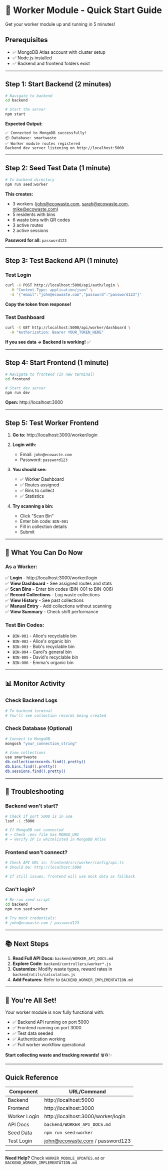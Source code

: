 # 🚀 Worker Module - Quick Start Guide

Get your worker module up and running in 5 minutes!

## Prerequisites

- ✅ MongoDB Atlas account with cluster setup
- ✅ Node.js installed
- ✅ Backend and frontend folders exist

---

## Step 1: Start Backend (2 minutes)

```bash
# Navigate to backend
cd backend

# Start the server
npm start
```

**Expected Output:**
```
✅ Connected to MongoDB successfully!
📦 Database: smartwaste
✅ Worker module routes registered
Backend dev server listening on http://localhost:5000
```

---

## Step 2: Seed Test Data (1 minute)

```bash
# In backend directory
npm run seed:worker
```

**This creates:**
- 3 workers (john@ecowaste.com, sarah@ecowaste.com, mike@ecowaste.com)
- 5 residents with bins
- 6 waste bins with QR codes
- 3 active routes
- 2 active sessions

**Password for all:** `password123`

---

## Step 3: Test Backend API (1 minute)

### Test Login
```bash
curl -X POST http://localhost:5000/api/auth/login \
  -H "Content-Type: application/json" \
  -d '{"email":"john@ecowaste.com","password":"password123"}'
```

**Copy the token from response!**

### Test Dashboard
```bash
curl -X GET http://localhost:5000/api/worker/dashboard \
  -H "Authorization: Bearer YOUR_TOKEN_HERE"
```

**If you see data → Backend is working!** ✅

---

## Step 4: Start Frontend (1 minute)

```bash
# Navigate to frontend (in new terminal)
cd frontend

# Start dev server
npm run dev
```

**Open:** http://localhost:3000

---

## Step 5: Test Worker Frontend

1. **Go to:** http://localhost:3000/worker/login

2. **Login with:**
   - Email: `john@ecowaste.com`
   - Password: `password123`

3. **You should see:**
   - ✅ Worker Dashboard
   - ✅ Routes assigned
   - ✅ Bins to collect
   - ✅ Statistics

4. **Try scanning a bin:**
   - Click "Scan Bin"
   - Enter bin code: `BIN-001`
   - Fill in collection details
   - Submit

---

## 🎯 What You Can Do Now

### As a Worker:

✅ **Login** - http://localhost:3000/worker/login  
✅ **View Dashboard** - See assigned routes and stats  
✅ **Scan Bins** - Enter bin codes (BIN-001 to BIN-006)  
✅ **Record Collections** - Log waste collections  
✅ **View History** - See past collections  
✅ **Manual Entry** - Add collections without scanning  
✅ **View Summary** - Check shift performance  

### Test Bin Codes:
- `BIN-001` - Alice's recyclable bin
- `BIN-002` - Alice's organic bin
- `BIN-003` - Bob's recyclable bin
- `BIN-004` - Carol's general bin
- `BIN-005` - David's recyclable bin
- `BIN-006` - Emma's organic bin

---

## 📊 Monitor Activity

### Check Backend Logs
```bash
# In backend terminal
# You'll see collection records being created
```

### Check Database (Optional)
```bash
# Connect to MongoDB
mongosh "your_connection_string"

# View collections
use smartwaste
db.collectionrecords.find().pretty()
db.bins.find().pretty()
db.sessions.find().pretty()
```

---

## 🐛 Troubleshooting

### Backend won't start?
```bash
# Check if port 5000 is in use
lsof -i :5000

# If MongoDB not connected
# → Check .env file has MONGO_URI
# → Verify IP is whitelisted in MongoDB Atlas
```

### Frontend won't connect?
```bash
# Check API URL in: frontend/src/worker/config/api.ts
# Should be: http://localhost:5000

# If still issues, frontend will use mock data as fallback
```

### Can't login?
```bash
# Re-run seed script
cd backend
npm run seed:worker

# Try mock credentials:
# john@ecowaste.com / password123
```

---

## 📚 Next Steps

1. **Read Full API Docs:** `backend/WORKER_API_DOCS.md`
2. **Explore Code:** `backend/controllers/worker*.js`
3. **Customize:** Modify waste types, reward rates in `backend/utils/calculation.js`
4. **Add Features:** Refer to `BACKEND_WORKER_IMPLEMENTATION.md`

---

## 🎉 You're All Set!

Your worker module is now fully functional with:
- ✅ Backend API running on port 5000
- ✅ Frontend running on port 3000
- ✅ Test data seeded
- ✅ Authentication working
- ✅ Full worker workflow operational

**Start collecting waste and tracking rewards!** 🗑️♻️✨

---

## Quick Reference

| Component | URL/Command |
|-----------|-------------|
| Backend | http://localhost:5000 |
| Frontend | http://localhost:3000 |
| Worker Login | http://localhost:3000/worker/login |
| API Docs | `backend/WORKER_API_DOCS.md` |
| Seed Data | `npm run seed:worker` |
| Test Login | john@ecowaste.com / password123 |

---

**Need Help?** Check `WORKER_MODULE_UPDATES.md` or `BACKEND_WORKER_IMPLEMENTATION.md`
